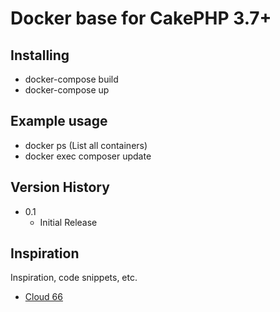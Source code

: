 # Docker base for CakePHP 3.7+

## Installing

* docker-compose build
* docker-compose up

## Example usage

* docker ps (List all containers)
* docker exec <container-id> composer update 

## Version History

* 0.1
    * Initial Release

## Inspiration

Inspiration, code snippets, etc.
* [Cloud 66](https://blog.cloud66.com/deploying-your-cakephp-applications-with-cloud-66/)